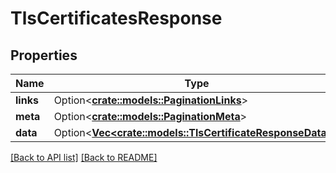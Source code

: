 # TlsCertificatesResponse

## Properties

Name | Type | Description | Notes
------------ | ------------- | ------------- | -------------
**links** | Option<[**crate::models::PaginationLinks**](PaginationLinks.md)> |  | 
**meta** | Option<[**crate::models::PaginationMeta**](PaginationMeta.md)> |  | 
**data** | Option<[**Vec&lt;crate::models::TlsCertificateResponseData&gt;**](TlsCertificateResponseData.md)> |  | 

[[Back to API list]](../README.md#documentation-for-api-endpoints) [[Back to README]](../README.md)


